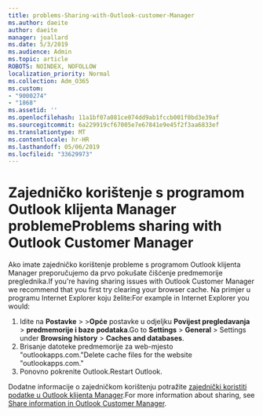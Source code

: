 ```yaml
---
title: problems-Sharing-with-Outlook-customer-Manager
ms.author: daeite
author: daeite
manager: joallard
ms.date: 5/3/2019
ms.audience: Admin
ms.topic: article
ROBOTS: NOINDEX, NOFOLLOW
localization_priority: Normal
ms.collection: Adm_O365
ms.custom:
- "9000274"
- "1868"
ms.assetid: ''
ms.openlocfilehash: 11a1bf07a081ce074dd9ab1fccb001f0bd3e39af
ms.sourcegitcommit: 6a229919cf67005e7e67841e9e45f2f3aa6833ef
ms.translationtype: MT
ms.contentlocale: hr-HR
ms.lasthandoff: 05/06/2019
ms.locfileid: "33629973"
---
```

# <a name="problems-sharing-with-outlook-customer-manager"></a><span data-ttu-id="11bab-102">Zajedničko korištenje s programom Outlook klijenta Manager probleme</span><span class="sxs-lookup"><span data-stu-id="11bab-102">Problems sharing with Outlook Customer Manager</span></span> 

<span data-ttu-id="11bab-103">Ako imate zajedničko korištenje probleme s programom Outlook klijenta Manager preporučujemo da prvo pokušate čišćenje predmemorije preglednika.</span><span class="sxs-lookup"><span data-stu-id="11bab-103">If you're having sharing issues with Outlook Customer Manager we recommend that you first try clearing your browser cache.</span></span> <span data-ttu-id="11bab-104">Na primjer u programu Internet Explorer koju želite:</span><span class="sxs-lookup"><span data-stu-id="11bab-104">For example in Internet Explorer you would:</span></span>
1. <span data-ttu-id="11bab-105">Idite na **Postavke** > >**Opće** postavke u odjeljku **Povijest pregledavanja** > **predmemorije i baze podataka**.</span><span class="sxs-lookup"><span data-stu-id="11bab-105">Go to **Settings** > **General** > Settings under **Browsing history** > **Caches and databases**.</span></span>
2. <span data-ttu-id="11bab-106">Brisanje datoteke predmemorije za web-mjesto "outlookapps.com."</span><span class="sxs-lookup"><span data-stu-id="11bab-106">Delete cache files for the website "outlookapps.com."</span></span>
3. <span data-ttu-id="11bab-107">Ponovno pokrenite Outlook.</span><span class="sxs-lookup"><span data-stu-id="11bab-107">Restart Outlook.</span></span>

<span data-ttu-id="11bab-108">Dodatne informacije o zajedničkom korištenju potražite [zajednički koristiti podatke u Outlook klijenta Manager](https://support.office.com/article/4f26cc69-67da-4cd5-b344-02d1a4799310%20).</span><span class="sxs-lookup"><span data-stu-id="11bab-108">For more information about sharing, see [Share information in Outlook Customer Manager](https://support.office.com/article/4f26cc69-67da-4cd5-b344-02d1a4799310%20).</span></span> 